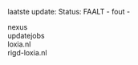 laatste update: 
Status: FAALT - fout - 
<div class="service R">nexus</div><div class="service Y">updatejobs</div><div class="service G">loxia.nl</div><div class="service G">rigd-loxia.nl</div>